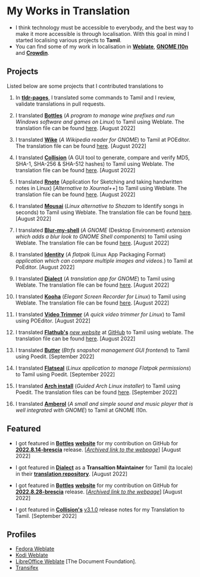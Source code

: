 # My Works in Translation

- I think technology must be accessible to everybody, and the best way to make it more accessible is through localisation. With this goal in mind I started localising various projects to **Tamil**.
- You can find some of my work in localisation in [**Weblate**](https://hosted.weblate.org/user/kbdharunkrishna), [**GNOME l10n**](https://l10n.gnome.org/users/kbdharunkrishna) and [**Crowdin**](https://crowdin.com/profile/kbdharun). 

## Projects

Listed below are some projects that I contributed translations to 

1. In [**tldr-pages**](https://github.com/kbdharun/tldr), I translated some commands to Tamil and I review, validate translations in pull requests.

2. I translated [**Bottles**](https://github.com/bottlesdevs/Bottles) (*A program to manage wine prefixes and  run Windows software and games on Linux*) to Tamil using Weblate. The translation file can be found [here](https://github.com/bottlesdevs/Bottles/tree/master/po). [August 2022]

3. I translated [**Wike**](https://github.com/hugolabe/Wike) (*A Wikipedia reader for GNOME*) to Tamil at POEditor. The translation file can be found [here](https://github.com/hugolabe/Wike/blob/master/po/ta.po). [August 2022]

4. I translated [**Collision**](https://github.com/GeopJr/Collision) (A GUI tool to generate, compare and verify MD5, SHA-1, SHA-256 & SHA-512 hashes) to Tamil using Weblate. The translation file can be found [here](https://github.com/GeopJr/Collision/blob/main/po/ta.po). [August 2022]

5. I translated [**Rnote**](https://github.com/flxzt/rnote) (Application for Sketching and taking handwritten notes in Linux) [*Alternative to Xournal++*] to Tamil using Weblate. The translation file can be found [here](https://github.com/flxzt/rnote/blob/main/rnote-ui/po/ta.po). [August 2022]

6. I translated [**Mousai**](https://github.com/SeaDve/Mousai) (*Linux alternative to Shazam* to Identify songs in seconds) to Tamil using Weblate. The translation file can be found [here](https://github.com/SeaDve/Mousai/blob/main/po/ta.po). [August 2022]

7. I translated [**Blur-my-shell**](https://github.com/aunetx/blur-my-shell) (*A GNOME* (Desktop Environment) *extension which adds a blur look to GNOME Shell components*) to Tamil using Weblate. The translation file can be found [here](https://github.com/aunetx/blur-my-shell/blob/master/po/ta.po). [August 2022]

8. I translated [**Identity**](https://gitlab.gnome.org/YaLTeR/identity) (*A flatpak* (Linux App Packaging Format) *application which can compare multiple images and videos.*) to Tamil at PoEditor. [August 2022]

9. I translated [**Dialect**](https://github.com/dialect-app/dialect) (*A translation app for GNOME*) to Tamil using Weblate. The translation file can be found [here](https://github.com/dialect-app/po/blob/main/ta.po). [August 2022]

10. I translated [**Kooha**](https://github.com/SeaDve/Kooha) (*Elegant Screen Recorder for Linux*) to Tamil using Weblate. The translation file can be found [here](https://github.com/SeaDve/Kooha/blob/main/po/ta.po). [August 2022] 

11. I translated [**Video Trimmer**](https://gitlab.gnome.org/YaLTeR/video-trimmer) (*A quick video trimmer for Linux*) to Tamil using POEditor. [August 2022]

12. I translated [**Flathub's**](https://flathub.org) [*new website*](https://beta.flathub.org) at [GitHub](https://github.com/flathub/website) to Tamil using weblate. The translation file can be found [here](https://github.com/flathub/website/tree/main/frontend/public/locales/ta).  [August 2022]

13. I translated [**Butter**](https://github.com/zhangyuannie/butter) (*Btrfs snapshot management GUI frontend*) to Tamil using Poedit.  [September 2022]

14. I translated [**Flatseal**](https://github.com/tchx84/Flatseal) (*Linux application to manage Flatpak permissions*) to Tamil using Poedit.  [September 2022]

15. I translated [**Arch install**](https://github.com/archlinux/archinstall) (*Guided Arch Linux installer*) to Tamil using Poedit. The translation files can be found [here](https://github.com/archlinux/archinstall/tree/master/archinstall/locales/ta/LC_MESSAGES). [September 2022]

16. I translated [**Amberol**](https://gitlab.gnome.org/World/amberol) (*A small and simple sound and music player that is well integrated with GNOME*) to Tamil at GNOME l10n.

## Featured 

- I got featured in [**Bottles**](https://github.com/bottlesdevs/Bottles) [**website**](https://usebottles.com/blog/release-2022.8.14) for my contribution on GitHub for [**2022.8.14-brescia**](https://github.com/bottlesdevs/Bottles/releases/tag/2022.8.14-brescia) release. [[*Archived link to the webpage*](https://web.archive.org/web/20220819131832/https://usebottles.com/blog/release-2022.8.14/)] [August 2022]

- I got featured in [**Dialect**](https://github.com/dialect-app/dialect) as a **Transaltion Maintainer** for Tamil (ta locale) in their [**translation repository**](https://github.com/dialect-app/po). [August 2022]

- I got featured in [**Bottles**](https://github.com/bottlesdevs/Bottles) [**website**](https://usebottles.com/blog/release-2022.8.28) for my contribution on GitHub for [**2022.8.28-brescia**](https://github.com/bottlesdevs/Bottles/releases/tag/2022.8.28-brescia) release. [[*Archived link to the webpage*](https://web.archive.org/web/20220828032713/https://usebottles.com/blog/release-2022.8.28)] [August 2022]

- I got featured in [**Collision's**](https://github.com/GeopJr/Collision) [v3.1.0](https://github.com/GeopJr/Collision/releases/tag/v3.1.0) release notes for my Translation to Tamil. [September 2022]

## Profiles

- [Fedora Weblate](https://translate.fedoraproject.org/user/kbdharun)
- [Kodi Weblate](https://kodi.weblate.cloud/user/kbdharun)
- [LibreOffice Weblate](https://translations.documentfoundation.org/user/kbdharunkrishna) [The Document Foundation].
- [Transifex](https://www.transifex.com/user/profile/kbdharunkrishna)
